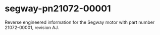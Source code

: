 # segway-pn21072-00001
Reverse engineered information for the Segway motor with part number 21072-00001, revision AJ.

